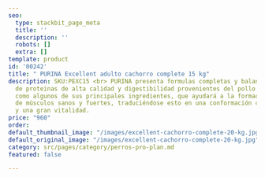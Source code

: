 ```yaml
---
seo:
  type: stackbit_page_meta
  title: ''
  description: ''
  robots: []
  extra: []
template: product
id: '00242'
title: " PURINA Excellent adulto cachorro complete 15 kg"
description: SKU:PEXC15 <br> PURINA presenta formulas completas y balanceadas a base
  de proteinas de alta calidad y digestibilidad provenientes del pollo y con arroz
  como algunos de sus principales ingredientes, que ayudará a la formación y desarrollo
  de músculos sanos y fuertes, traduciéndose esto en una conformación corporal ideal
  y una gran vitalidad.
price: "960"
order: 
default_thumbnail_image: "/images/excellent-cachorro-complete-20-kg.jpg"
default_original_image: "/images/excellent-cachorro-complete-20-kg.jpg"
category: src/pages/category/perros-pro-plan.md
featured: false

---
```

